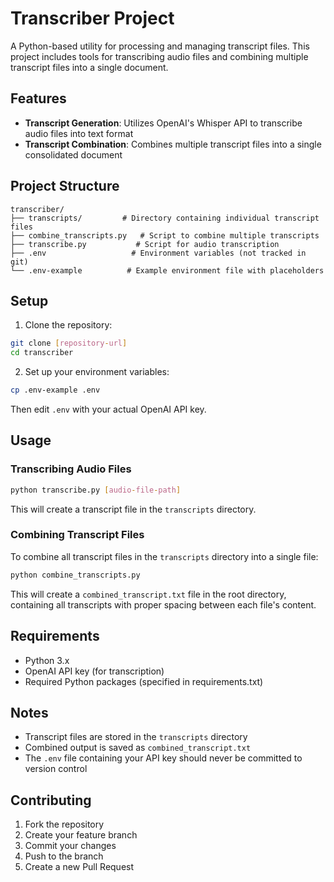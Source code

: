 # Transcriber Project

A Python-based utility for processing and managing transcript files. This project includes tools for transcribing audio files and combining multiple transcript files into a single document.

## Features

- **Transcript Generation**: Utilizes OpenAI's Whisper API to transcribe audio files into text format
- **Transcript Combination**: Combines multiple transcript files into a single consolidated document

## Project Structure

```
transcriber/
├── transcripts/         # Directory containing individual transcript files
├── combine_transcripts.py   # Script to combine multiple transcripts
├── transcribe.py           # Script for audio transcription
├── .env                   # Environment variables (not tracked in git)
└── .env-example          # Example environment file with placeholders
```

## Setup

1. Clone the repository:
```bash
git clone [repository-url]
cd transcriber
```

2. Set up your environment variables:
```bash
cp .env-example .env
```
Then edit `.env` with your actual OpenAI API key.

## Usage

### Transcribing Audio Files
```bash
python transcribe.py [audio-file-path]
```
This will create a transcript file in the `transcripts` directory.

### Combining Transcript Files
To combine all transcript files in the `transcripts` directory into a single file:
```bash
python combine_transcripts.py
```
This will create a `combined_transcript.txt` file in the root directory, containing all transcripts with proper spacing between each file's content.

## Requirements

- Python 3.x
- OpenAI API key (for transcription)
- Required Python packages (specified in requirements.txt)

## Notes

- Transcript files are stored in the `transcripts` directory
- Combined output is saved as `combined_transcript.txt`
- The `.env` file containing your API key should never be committed to version control

## Contributing

1. Fork the repository
2. Create your feature branch
3. Commit your changes
4. Push to the branch
5. Create a new Pull Request